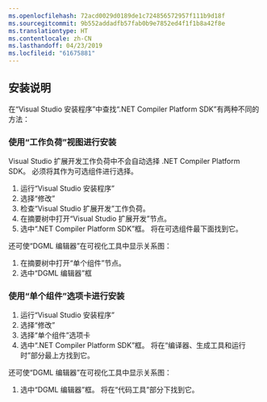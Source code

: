 ```yaml
---
ms.openlocfilehash: 72acd0029d0189de1c724856572957f111b9d18f
ms.sourcegitcommit: 9b552addadfb57fab0b9e7852ed4f1f1b8a42f8e
ms.translationtype: HT
ms.contentlocale: zh-CN
ms.lasthandoff: 04/23/2019
ms.locfileid: "61675881"
---
```

## <a name="installation-instructions"></a>安装说明 

在“Visual Studio 安装程序”中查找“.NET Compiler Platform SDK”有两种不同的方法：

### <a name="install-using-the-workloads-view"></a>使用“工作负荷”视图进行安装

Visual Studio 扩展开发工作负荷中不会自动选择 .NET Compiler Platform SDK。 必须将其作为可选组件进行选择。

1. 运行“Visual Studio 安装程序” 
1. 选择“修改” 
1. 检查“Visual Studio 扩展开发”工作负荷。
1. 在摘要树中打开“Visual Studio 扩展开发”节点。
1. 选中“.NET Compiler Platform SDK”框。 将在可选组件最下面找到它。

还可使“DGML 编辑器”在可视化工具中显示关系图：

1. 在摘要树中打开“单个组件”节点。
1. 选中“DGML 编辑器”框

### <a name="install-using-the-individual-components-tab"></a>使用“单个组件”选项卡进行安装

1. 运行“Visual Studio 安装程序” 
1. 选择“修改” 
1. 选择“单个组件”选项卡 
1. 选中“.NET Compiler Platform SDK”框。 将在“编译器、生成工具和运行时”部分最上方找到它。

还可使“DGML 编辑器”在可视化工具中显示关系图：

1. 选中“DGML 编辑器”框。 将在“代码工具”部分下找到它。
